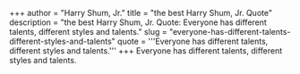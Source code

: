 +++
author = "Harry Shum, Jr."
title = "the best Harry Shum, Jr. Quote"
description = "the best Harry Shum, Jr. Quote: Everyone has different talents, different styles and talents."
slug = "everyone-has-different-talents-different-styles-and-talents"
quote = '''Everyone has different talents, different styles and talents.'''
+++
Everyone has different talents, different styles and talents.
